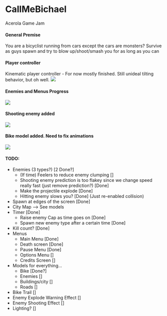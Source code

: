 # CallMeBichael
 Acerola Game Jam

#### General Premise
You are a bicyclist running from cars except the cars are monsters?
Survive as guys spawn and try to blow up/shoot/smash you for as long as you can


#### Player controller
Kinematic player controller - For now mostly finished. Still unideal tilting behavior, but oh well.
![](https://github.com/nschwei/CallMeBichael/blob/main/PC_Clip.gif)

#### Enemies and Menus Progress
![](https://github.com/nschwei/CallMeBichael/blob/main/EnemiesAndMenu.gif)

#### Shooting enemy added
![](https://github.com/nschwei/CallMeBichael/blob/main/ShootingEnemy.gif)

#### Bike model added. Need to fix animations
![](https://github.com/nschwei/CallMeBichael/blob/main/BikeNewAnim.gif)

#### TODO:
- Enemies (3 types?) [2 Done?]
     - (If time) Feelers to reduce enemy clumping []
     - Shooting enemy prediction is too flakey since we change speed really fast (just remove prediction?) [Done]
     - Make the projectile explode [Done]
     - Hitting enemy slows you? [Done] (Just re-enabled collision)
- Spawn at edges of the screen [Done]
- City Map --> See models
- Timer [Done]
     - Raise enemy Cap as time goes on [Done]
     - Spawn new enemy type after a certain time [Done]
- Kill count? [Done]
- Menus
     - Main Menu [Done]
     - Death screen [Done]
     - Pause Menu [Done]
     - Options Menu []
     - Credits Screen []
- Models for everything...
     - Bike [Done?]
     - Enemies []
     - Buildings/city []
     - Roads []
- Bike Trail []
- Enemy Explode Warning Effect []
- Enemy Shooting Effect []
- Lighting? []
